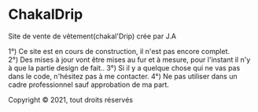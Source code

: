 # ChakalDrip
Site de vente de vêtement(chakal'Drip) crée par J.A 

1°) Ce site est en cours de construction, il n'est pas encore complet. <br>
2°) Des mises à jour vont être mises au fur et à mesure, pour l'instant il n'y à que la partie design de fait..
3°) Si il y a quelque chose qui ne vas pas dans le code, n'hésitez pas à me contacter.
4°) Ne pas utiliser dans un cadre professionnel sauf approbation de ma part.

Copyright © 2021, tout droits réservés
